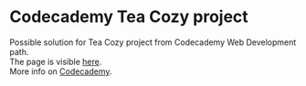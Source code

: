 # Codecademy Tea Cozy project
Possible solution for Tea Cozy project from Codecademy Web Development path. <br />
The page is visible [here](https://rufusxx.github.io/codecademy-teaCozy/). <br />
More info on [Codecademy](https://www.codecademy.com/).
